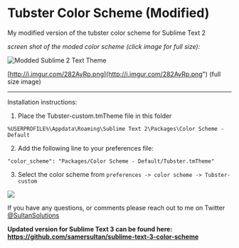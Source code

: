 Tubster Color Scheme (Modified) 
===================

My modified version of the tubster color scheme for Sublime Text 2



*screen shot of the moded color scheme (click image for full size):*



![Modded Sublime 2 Text Theme](http://i.imgur.com/282AyRpl.jpg)

[http://i.imgur.com/282AyRp.png](http://i.imgur.com/282AyRp.png") (full size image)


----------




Installation instructions:

1) Place the Tubster-custom.tmTheme file in this folder

`
%USERPROFILE%\Appdata\Roaming\Sublime Text 2\Packages\Color Scheme - Default
`



2) Add the following line to your preferences file: 


`"color_scheme": "Packages/Color Scheme - Default/Tubster.tmTheme"`


3) Select the color scheme from 
`
preferences -> color scheme -> Tubster-custom `

![](http://i.imgur.com/OxRkqGVl.jpg)



If you have any questions, or comments please reach out to me on Twitter <a href="https://twitter.com/sultansolutions"> @SultanSolutions
  </a>


**Updated version for Sublime Text 3 can be found here: https://github.com/samersultan/sublime-text-3-color-scheme**

